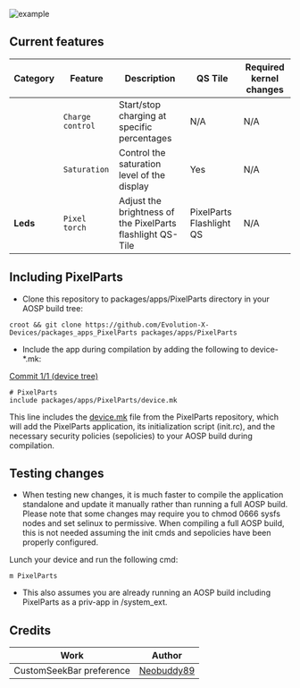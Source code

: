 ![example](https://raw.githubusercontent.com/Evolution-XYZ-Devices/packages_apps_PixelParts/udc/readme_resources/PixelParts.png)

## Current features

| Category | Feature | Description | QS Tile | Required kernel changes |
| --- | --- | --- | --- | --- |
| | `Charge control` | Start/stop charging at specific percentages | N/A | N/A | 
|  | `Saturation` | Control the saturation level of the display | Yes | N/A |
| **Leds** | `Pixel torch` | Adjust the brightness of the PixelParts flashlight QS-Tile | PixelParts Flashlight QS | N/A |

## Including PixelParts

- Clone this repository to packages/apps/PixelParts directory in your AOSP build tree:

```
croot && git clone https://github.com/Evolution-X-Devices/packages_apps_PixelParts packages/apps/PixelParts
```

- Include the app during compilation by adding the following to device-*.mk:

[Commit 1/1 (device tree)](https://github.com/Evolution-X-Devices/device_google_bluejay/commit/6822dabe27de84fb7d52e85cb34d9a71c14d1112)

```
# PixelParts
include packages/apps/PixelParts/device.mk
```

This line includes the [device.mk](https://github.com/Evolution-XYZ-Devices/packages_apps_PixelParts/blob/udc/device.mk) file from the PixelParts repository, which will add the PixelParts application, its initialization script (init.rc), and the necessary security policies (sepolicies) to your AOSP build during compilation.

## Testing changes

- When testing new changes, it is much faster to compile the application standalone and update it manually rather than running a full AOSP build. Please note that some changes may require you to chmod 0666 sysfs nodes and set selinux to permissive. When compiling a full AOSP build, this is not needed assuming the init cmds and sepolicies have been properly configured.

Lunch your device and run the following cmd:

```
m PixelParts
```
- This also assumes you are already running an AOSP build including PixelParts as a priv-app in /system_ext.

## Credits

| Work                                                        | Author                                                                      |
| ----------------------------------------------------------- | --------------------------------------------------------------------------- |
| CustomSeekBar preference                                    | [Neobuddy89](https://forum.xda-developers.com/m/neobuddy89.3795148/)        |
